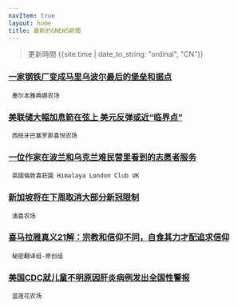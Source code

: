 ```yaml
---
navItem: true
layout: home
title: 最新的GNEWS新聞
---
```


> 更新時間 {{site.time | date_to_string: "ordinal", "CN"}}

### [一家钢铁厂变成马里乌波尔最后的堡垒和据点](/2396866.md)
 ` 墨尔本雅典娜农场`

### [美联储大幅加息箭在弦上 美元反弹或近“临界点”](/2396842.md)
 ` 西班牙巴塞罗那喜悦农场`

### [一位作家在波兰和乌克兰难民营里看到的志愿者服务](/2396386.md)
 ` 英國倫敦喜莊園 Himalaya London Club UK`

### [新加坡将在下周取消大部分新冠限制](/2396036.md)
 ` 澳喜农场`

### [喜马拉雅真义21解：宗教和信仰不同，自食其力才配追求信仰](/2396033.md)
 ` 秘密翻译组-原创组`

### [美国CDC就儿童不明原因肝炎病例发出全国性警报](/2396016.md)
 ` 蓝莲花农场`


